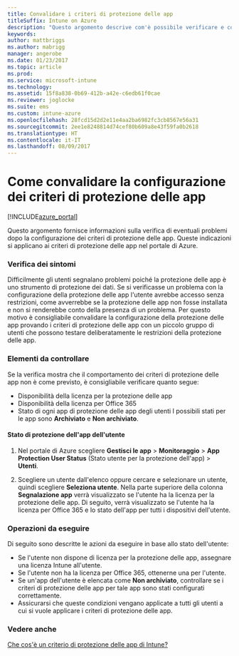 ```yaml
---
title: Convalidare i criteri di protezione delle app
titleSuffix: Intune on Azure
description: "Questo argomento descrive com'è possibile verificare e convalidare se i criteri di protezione delle app sono configurati correttamente e funzionano come previsto.\""
keywords: 
author: mattbriggs
ms.author: mabrigg
manager: angerobe
ms.date: 01/23/2017
ms.topic: article
ms.prod: 
ms.service: microsoft-intune
ms.technology: 
ms.assetid: 15f8a838-0b69-412b-a42e-c6edb61f0cae
ms.reviewer: joglocke
ms.suite: ems
ms.custom: intune-azure
ms.openlocfilehash: 28fcd15d2d2e11e4aa2ba6982fc3cb8567e56a31
ms.sourcegitcommit: 2ee1e8248814d74cef80b609a8e43f59fa0b2618
ms.translationtype: HT
ms.contentlocale: it-IT
ms.lasthandoff: 08/09/2017
---
```

# <a name="how-to-validate-your-app-protection-policy-setup"></a>Come convalidare la configurazione dei criteri di protezione delle app

[!INCLUDE[azure_portal](./includes/azure_portal.md)]


Questo argomento fornisce informazioni sulla verifica di eventuali problemi dopo la configurazione dei criteri di protezione delle app. Queste indicazioni si applicano ai criteri di protezione delle app nel portale di Azure.

### <a name="checking-for-symptoms"></a>Verifica dei sintomi
Difficilmente gli utenti segnalano problemi poiché la protezione delle app è uno strumento di protezione dei dati. Se si verificasse un problema con la configurazione della protezione delle app l'utente avrebbe accesso senza restrizioni, come avverrebbe se la protezione delle app non fosse installata e non si renderebbe conto della presenza di un problema. Per questo motivo è consigliabile convalidare la configurazione della protezione delle app provando i criteri di protezione delle app con un piccolo gruppo di utenti che possono testare deliberatamente le restrizioni della protezione delle app.


### <a name="what-to-check"></a>Elementi da controllare

Se la verifica mostra che il comportamento dei criteri di protezione delle app non è come previsto, è consigliabile verificare quanto segue:

- Disponibilità della licenza per la protezione delle app
- Disponibilità della licenza per Office 365
- Stato di ogni app di protezione delle app degli utenti I possibili stati per le app sono **Archiviato** e **Non archiviato**.

#### <a name="user-app-protection-status"></a>Stato di protezione dell'app dell'utente
1. Nel portale di Azure scegliere **Gestisci le app** > **Monitoraggio** >  **App Protection User Status** (Stato utente per la protezione dell'app) > **Utenti**.

2. Scegliere un utente dall'elenco oppure cercare e selezionare un utente, quindi scegliere **Seleziona utente**. Nella parte superiore della colonna **Segnalazione app** verrà visualizzato se l'utente ha la licenza per la protezione delle app. Di seguito, verrà visualizzato se l'utente ha la licenza per Office 365 e lo stato dell'app per tutti i dispositivi dell'utente.



### <a name="what-to-do"></a>Operazioni da eseguire
Di seguito sono descritte le azioni da eseguire in base allo stato dell'utente:

- Se l'utente non dispone di licenza per la protezione delle app, assegnare una licenza Intune all'utente.
- Se l'utente non ha la licenza per Office 365, ottenerne una per l'utente.
- Se un'app dell'utente è elencata come **Non archiviato**, controllare se i criteri di protezione delle app per tale app sono stati configurati correttamente.
- Assicurarsi che queste condizioni vengano applicate a tutti gli utenti a cui si vuole applicare i criteri di protezione delle app.

### <a name="see-also"></a>Vedere anche

[Che cos'è un criterio di protezione delle app di Intune?](app-protection-policies.md)
